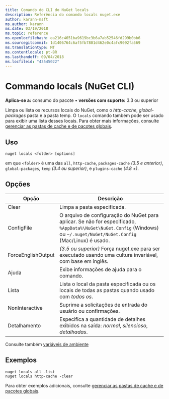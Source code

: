 ```yaml
---
title: Comando do CLI do NuGet locals
description: Referência do comando locals nuget.exe
author: karann-msft
ms.author: karann
ms.date: 03/19/2018
ms.topic: reference
ms.openlocfilehash: ea216c4651ba9619bc3b6a7ab52546fd299b0bb6
ms.sourcegitcommit: 1d1406764c6af5fb7801d462e0c4afc9092fa569
ms.translationtype: MT
ms.contentlocale: pt-BR
ms.lasthandoff: 09/04/2018
ms.locfileid: "43545022"
---
```

# <a name="locals-command-nuget-cli"></a>Commando locals (NuGet CLI)

**Aplica-se a:** consumo do pacote &bullet; **versões com suporte:** 3.3 ou superior

Limpa ou lista os recursos locais do NuGet, como o *http-cache*, *global-packages* pasta e a pasta temp. O `locals` comando também pode ser usado para exibir uma lista desses locais. Para obter mais informações, consulte [gerenciar as pastas de cache e de pacotes globais](../consume-packages/managing-the-global-packages-and-cache-folders.md).

## <a name="usage"></a>Uso

```cli
nuget locals <folder> [options]
```

em que `<folder>` é uma das `all`, `http-cache`, `packages-cache` *(3.5 e anterior)*, `global-packages`, `temp` *(3.4 ou superior)*, e `plugins-cache` *(4.8 +)*.

## <a name="options"></a>Opções

| Opção | Descrição |
| --- | --- |
| Clear | Limpa a pasta especificada. |
| ConfigFile | O arquivo de configuração do NuGet para aplicar. Se não for especificado, `%AppData%\NuGet\NuGet.Config` (Windows) ou `~/.nuget/NuGet/NuGet.Config` (Mac/Linux) é usado.|
| ForceEnglishOutput | *(3.5 ou superior)*  Força nuget.exe para ser executado usando uma cultura invariável, com base em inglês. |
| Ajuda | Exibe informações de ajuda para o comando. |
| Lista | Lista o local da pasta especificada ou os locais de todas as pastas quando usado com *todos os*. |
| NonInteractive | Suprime a solicitações de entrada do usuário ou confirmações. |
| Detalhamento | Especifica a quantidade de detalhes exibidos na saída: *normal*, *silencioso*, *detalhadas*. |

Consulte também [variáveis de ambiente](cli-ref-environment-variables.md)

## <a name="examples"></a>Exemplos

```cli
nuget locals all -list
nuget locals http-cache -clear
```

Para obter exemplos adicionais, consulte [gerenciar as pastas de cache e de pacotes globais](../consume-packages/managing-the-global-packages-and-cache-folders.md).
